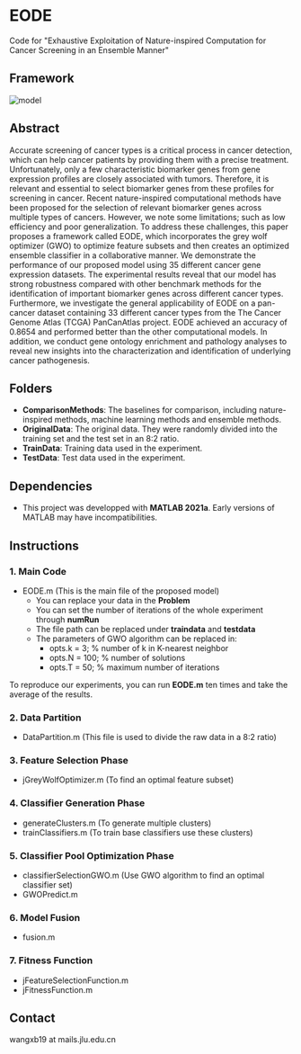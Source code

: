 # EODE
Code for "Exhaustive Exploitation of Nature-inspired Computation for Cancer Screening in an Ensemble Manner"
## Framework
![model](https://github.com/wangxb96/EODE/blob/master/frameworkpro.png)
## Abstract
Accurate screening of cancer types is a critical process in cancer detection, which can help cancer patients by providing them with a precise treatment. Unfortunately, only a few characteristic biomarker genes from gene expression profiles  are closely associated with tumors. Therefore, it is relevant and essential to select biomarker genes from these profiles for screening in cancer. Recent nature-inspired computational methods have been proposed for the selection of relevant biomarker genes across multiple types of cancers. However, we note some limitations; such as low efficiency and poor generalization. To address these challenges, this paper proposes a framework called EODE, which incorporates the grey wolf optimizer (GWO) to optimize feature subsets and then creates an optimized ensemble classifier in a collaborative manner. We demonstrate the performance of our proposed model using 35 different cancer gene expression datasets. The experimental results reveal that our model has strong robustness compared with other benchmark methods for the identification of important biomarker genes across different cancer types. Furthermore, we investigate the general applicability of EODE on a pan-cancer dataset containing 33 different cancer types from the The Cancer Genome Atlas (TCGA) PanCanAtlas project. EODE achieved an accuracy of 0.8654 and performed better than the other computational models. In addition, we conduct gene ontology enrichment and pathology analyses to reveal new insights into the characterization and identification of underlying cancer pathogenesis.
## Folders
- **ComparisonMethods**: The baselines for comparison, including nature-inspired methods, machine learning methods and ensemble methods.
- **OriginalData**: The original data. They were randomly divided into the training set and the test set in an 8:2 ratio.
- **TrainData**: Training data used in the experiment.
- **TestData**: Test data used in the experiment.
## Dependencies
- This project was developped with **MATLAB 2021a**. Early versions of MATLAB may have incompatibilities.
## Instructions
### 1. Main Code
- EODE.m (This is the main file of the proposed model)
  - You can replace your data in the **Problem**
  - You can set the number of iterations of the whole experiment through **numRun**
  - The file path can be replaced under **traindata** and **testdata**
  - The parameters of GWO algorithm can be replaced in:
    - opts.k = 3; % number of k in K-nearest neighbor
    - opts.N = 100; % number of solutions
    - opts.T = 50; % maximum number of iterations
      
To reproduce our experiments, you can run **EODE.m** ten times and take the average of the results.
### 2. Data Partition 
- DataPartition.m (This file is used to divide the raw data in a 8:2 ratio)
### 3. Feature Selection Phase
- jGreyWolfOptimizer.m (To find an optimal feature subset)
### 4. Classifier Generation Phase
- generateClusters.m (To generate multiple clusters)
- trainClassifiers.m (To train base classifiers use these clusters)
### 5. Classifier Pool Optimization Phase
- classifierSelectionGWO.m (Use GWO algorithm to find an optimal classifier set)
- GWOPredict.m
### 6. Model Fusion
- fusion.m
### 7. Fitness Function
- jFeatureSelectionFunction.m
- jFitnessFunction.m

## Contact
wangxb19 at mails.jlu.edu.cn
